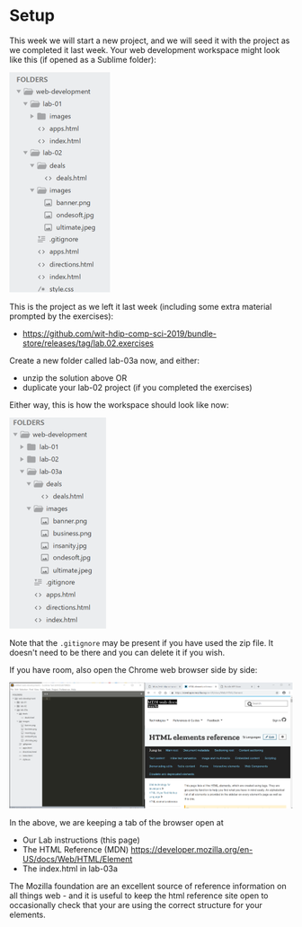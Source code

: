 # Setup

This week we will start a new project, and we will seed it with the project as we completed it last week. Your web development workspace might look like this (if opened as a Sublime folder):

![](img/01x.png)

This is the project as we left it last week (including some extra material prompted by the exercises):

- <https://github.com/wit-hdip-comp-sci-2019/bundle-store/releases/tag/lab.02.exercises>

Create a new folder called lab-03a now, and either:

- unzip the solution above OR
- duplicate your lab-02 project (if you completed the exercises)

Either way, this is how the workspace should look like now:

![](img/02x.png)

Note that the `.gitignore` may be present if you have used the zip file. It doesn't need to be there and you can delete it if you wish.

If you have room, also open the Chrome web browser side by side:

![](img/03x.png)

In the above, we are keeping a tab of the browser open at

- Our Lab instructions (this page)
- The HTML Reference (MDN) <https://developer.mozilla.org/en-US/docs/Web/HTML/Element>
- The index.html in lab-03a

The Mozilla foundation are an excellent source of reference information on all things web - and it is useful to keep the html reference site open to occasionally check that your are using the correct structure for your elements.
